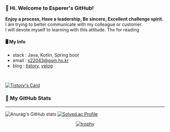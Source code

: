### 👋 Hi. Welcome to Esperer's GitHub!

**Enjoy a process, Have a leadership, Be sincere, Excellent challenge spirit.**  
I am trying to better communicate with my colleague or customer.  
I will devote myself to learning with this attitude. Thx for reading  

#### 🖥 My Info
- stack : Java, Kotlin, Spring boot
- email : s22043@gsm.hs.kr
- blog : [tistory](https://esperer.tistory.com), [velog](https://velog.io/@hope0206)


<br>

[![Tistory's Card](https://github-readme-tistory-card.vercel.app/api/badge?name=esperer&postId={insert_postId}&theme=esperer)](https://github.com/loosie/github-readme-tistory-card)


### 🌱 My GitHub Stats

---

![Anurag's GitHub stats](https://github-readme-stats.vercel.app/api?username=esperar&show_icons=true&theme=dracula)
[![Solved.ac Profile](http://mazassumnida.wtf/api/v2/generate_badge?boj=huemang)](https://solved.ac/huemang/)

 <div align = "center">
  
[![trophy](https://github-profile-trophy.vercel.app/?username=esperar&theme=onedark&row=1)](https://github.com/ryo-ma/github-profile-trophy)
  
 </div>

